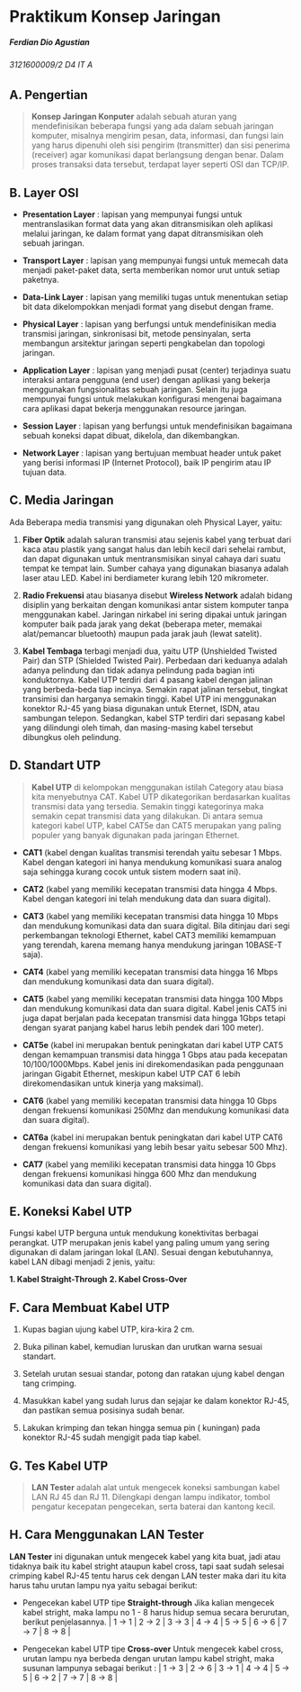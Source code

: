 # Praktikum Konsep Jaringan
##### Ferdian Dio Agustian
###### 3121600009/2 D4 IT A
## A. Pengertian


 > **Konsep Jaringan Konputer** adalah sebuah aturan yang mendefinisikan beberapa fungsi yang ada dalam sebuah jaringan komputer, misalnya mengirim pesan, data, informasi, dan fungsi lain yang harus dipenuhi oleh sisi pengirim (transmitter) dan sisi penerima (receiver) agar komunikasi dapat berlangsung dengan benar. Dalam proses transaksi data tersebut, terdapat layer seperti OSI dan TCP/IP.

## B. Layer OSI
- **Presentation Layer** : lapisan yang mempunyai fungsi untuk mentranslasikan format data yang akan ditransmisikan oleh aplikasi melalui jaringan, ke dalam format yang dapat ditransmisikan oleh sebuah jaringan.

- **Transport Layer** : lapisan yang mempunyai fungsi untuk memecah data menjadi paket-paket data, serta memberikan nomor urut untuk setiap paketnya.

- **Data-Link Layer** : lapisan yang memiliki tugas untuk menentukan setiap bit data dikelompokkan menjadi format yang disebut dengan frame.

- **Physical Layer** : lapisan yang berfungsi untuk mendefinisikan media transmisi jaringan, sinkronisasi bit, metode pensinyalan, serta membangun arsitektur jaringan seperti pengkabelan dan topologi jaringan.

- **Application Layer** : lapisan yang menjadi pusat (center) terjadinya suatu interaksi antara pengguna (end user) dengan aplikasi yang bekerja menggunakan fungsionalitas sebuah jaringan. Selain itu juga mempunyai fungsi untuk melakukan konfigurasi mengenai bagaimana cara aplikasi dapat bekerja menggunakan resource jaringan.

- **Session Layer** : lapisan yang berfungsi untuk mendefinisikan bagaimana sebuah koneksi dapat dibuat, dikelola, dan dikembangkan.

- **Network Layer** : lapisan yang bertujuan membuat header untuk paket yang berisi informasi IP (Internet Protocol), baik IP pengirim atau IP tujuan data.

## C. Media Jaringan
Ada Beberapa media transmisi yang digunakan oleh Physical Layer, yaitu:
1. **Fiber Optik** adalah saluran transmisi atau sejenis kabel yang terbuat dari kaca atau plastik yang sangat halus dan lebih kecil dari sehelai rambut, dan dapat digunakan untuk mentransmisikan sinyal cahaya dari suatu tempat ke tempat lain. Sumber cahaya yang digunakan biasanya adalah laser atau LED. Kabel ini berdiameter kurang lebih 120 mikrometer.<br>

2. **Radio Frekuensi** atau biasanya disebut <strong>Wireless Network</strong> adalah bidang disiplin yang berkaitan dengan komunikasi antar sistem komputer tanpa menggunakan kabel. Jaringan nirkabel ini sering dipakai untuk jaringan komputer baik pada jarak yang dekat (beberapa meter, memakai alat/pemancar bluetooth) maupun pada jarak jauh (lewat satelit).<br>

3. **Kabel Tembaga** terbagi menjadi dua, yaitu UTP (Unshielded Twisted Pair) dan STP (Shielded Twisted Pair). Perbedaan dari keduanya adalah adanya pelindung dan tidak adanya pelindung pada bagian inti konduktornya. Kabel UTP terdiri dari 4 pasang kabel dengan jalinan yang berbeda-beda tiap incinya. Semakin rapat jalinan tersebut, tingkat transimisi dan harganya semakin tinggi. Kabel UTP ini menggunakan konektor RJ-45 yang biasa digunakan untuk Eternet, ISDN, atau sambungan telepon. Sedangkan, kabel STP terdiri dari sepasang kabel yang dilindungi oleh timah, dan masing-masing kabel tersebut dibungkus oleh pelindung.<br>

## D. Standart UTP
> **Kabel UTP** di kelompokan menggunakan istilah Category atau biasa kita menyebutnya CAT. Kabel UTP dikategorikan berdasarkan kualitas transmisi data yang tersedia. Semakin tinggi kategorinya maka semakin cepat transmisi data yang dilakukan. Di antara semua kategori kabel UTP, kabel CAT5e dan CAT5 merupakan yang paling populer yang banyak digunakan pada jaringan Ethernet.
- **CAT1** (kabel dengan kualitas transmisi terendah yaitu sebesar 1 Mbps. Kabel dengan kategori ini hanya mendukung komunikasi suara analog saja sehingga kurang cocok untuk sistem modern saat ini).

- **CAT2** (kabel yang memiliki kecepatan transmisi data hingga 4 Mbps. Kabel dengan kategori ini telah mendukung data dan suara digital).
- **CAT3** (kabel yang memiliki kecepatan transmisi data hingga 10 Mbps dan mendukung komunikasi data dan suara digital. Bila ditinjau dari segi perkembangan teknologi Ethernet, kabel CAT3 memiliki kemampuan yang terendah, karena memang hanya mendukung jaringan 10BASE-T saja).
- **CAT4** (kabel yang memiliki kecepatan transmisi data hingga 16 Mbps dan mendukung komunikasi data dan suara digital).
- **CAT5** (kabel yang memiliki kecepatan transmisi data hingga 100 Mbps dan mendukung komunikasi data dan suara digital. Kabel jenis CAT5 ini juga dapat berjalan pada kecepatan transmisi data hingga 1Gbps tetapi dengan syarat panjang kabel harus lebih pendek dari 100 meter).
- **CAT5e** (kabel ini merupakan bentuk peningkatan dari kabel UTP CAT5 dengan kemampuan transmisi data hingga 1 Gbps atau pada kecepatan 10/100/1000Mbps. Kabel jenis ini direkomendasikan pada penggunaan jaringan Gigabit Ethernet, meskipun kabel UTP CAT 6 lebih direkomendasikan untuk kinerja yang maksimal).
- **CAT6** (kabel yang memiliki kecepatan transmisi data hingga 10 Gbps dengan frekuensi komunikasi 250Mhz dan mendukung komunikasi data dan suara digital).
- **CAT6a** (kabel ini merupakan bentuk peningkatan dari kabel UTP CAT6 dengan frekuensi komunikasi yang lebih besar yaitu sebesar 500 Mhz).
- **CAT7** (kabel yang memiliki kecepatan transmisi data hingga 10 Gbps dengan frekuensi komunikasi hingga 600 Mhz dan mendukung komunikasi data dan suara digital).<br>

## E. Koneksi Kabel UTP
Fungsi kabel UTP berguna untuk mendukung konektivitas berbagai perangkat. UTP merupakan jenis kabel yang paling umum yang sering digunakan di dalam jaringan lokal (LAN). Sesuai dengan kebutuhannya, kabel LAN dibagi menjadi 2 jenis, yaitu:

**1. Kabel Straight-Through**
**2. Kabel Cross-Over**

## F. Cara Membuat Kabel UTP
1. Kupas bagian ujung kabel UTP, kira-kira 2 cm.

2. Buka pilinan kabel, kemudian luruskan dan urutkan warna sesuai standart.
3. Setelah urutan sesuai standar, potong dan ratakan ujung kabel dengan tang crimping.
4. Masukkan kabel yang sudah lurus dan sejajar ke dalam konektor RJ-45, dan pastikan semua posisinya sudah benar.
5. Lakukan krimping dan tekan hingga semua pin ( kuningan) pada konektor RJ-45 sudah mengigit pada tiap kabel.

## G. Tes Kabel UTP
> **LAN Tester** adalah alat untuk mengecek koneksi sambungan kabel LAN RJ 45 dan RJ 11. Dilengkapi dengan lampu indikator, tombol pengatur kecepatan pengecekan, serta baterai dan kantong kecil.

## H. Cara Menggunakan LAN Tester
**LAN Tester** ini digunakan untuk mengecek kabel yang kita buat, jadi atau tidaknya baik itu kabel stright ataupun kabel cross, tapi saat sudah selesai crimping kabel RJ-45 tentu harus cek dengan LAN tester maka dari itu kita harus tahu urutan lampu nya yaitu sebagai berikut:
- Pengecekan kabel UTP tipe **Straight-through**
Jika kalian mengecek kabel stright, maka lampu no 1 - 8 harus hidup semua secara berurutan, berikut penjelasannya.
| 1 -> 1 | 2 -> 2 | 3 -> 3 | 4 -> 4 | 5 -> 5 | 6 -> 6 | 7 -> 7 | 8 -> 8 |

- Pengecekan kabel UTP tipe **Cross-over**
Untuk mengecek kabel cross, urutan lampu nya berbeda dengan urutan lampu kabel stright, maka susunan lampunya sebagai berikut : | 1 -> 3 | 2 -> 6 | 3 -> 1 | 4 -> 4 | 5 -> 5 | 6 -> 2 | 7 -> 7 | 8 -> 8 |

